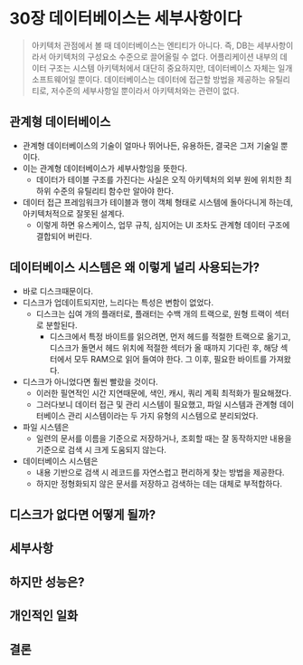 # 30장 데이터베이스는 세부사항이다
> 아키텍처 관점에서 볼 때 데이터베이스는 엔티티가 아니다. 즉, DB는 세부사항이라서 아키텍처의 구성요소 수준으로 끌어올릴 수 없다.
> 어플리케이션 내부의 데이터 구조는 시스템 아키텍처에서 대단히 중요하지만, 데이터베이스 자체는 일개 소프트웨어일 뿐이다.
> 데이터베이스는 데이터에 접근할 방법을 제공하는 유틸리티로, 저수준의 세부사항일 뿐이라서 아키텍처와는 관련이 없다.

## 관계형 데이터베이스
- 관계형 데이터베이스의 기술이 얼마나 뛰어나든, 유용하든, 결국은 그저 기술일 뿐이다.
- 이는 관계형 데이터베이스가 세부사항임을 뜻한다.
  - 데이터가 테이블 구조를 가진다는 사실은 오직 아키텍처의 외부 원에 위치한 최하위 수준의 유틸리티 함수만 알아야 한다.
- 데이터 접근 프레임워크가 테이블과 행이 객체 형태로 시스템에 돌아다니게 하는데, 아키텍처적으로 잘못된 설계다.
  - 이렇게 하면 유스케이스, 업무 규칙, 심지어는 UI 조차도 관계형 데이터 구조에 결합되어 버린다.

## 데이터베이스 시스템은 왜 이렇게 널리 사용되는가?
- 바로 디스크때문이다.
- 디스크가 업데이트되지만, 느리다는 특성은 변함이 없었다.
  - 디스크는 십여 개의 플래터로, 플래터는 수백 개의 트랙으로, 원형 트랙이 섹터로 분할된다.
    - 디스크에서 특정 바이트를 읽으려면, 먼저 헤드를 적절한 트랙으로 옮기고, 디스크가 돌면서 헤드 위치에 적절한 섹터가 올 때까지 기다린 후, 해당 섹터에서 모두 RAM으로 읽어 들여야 한다. 그 이후, 필요한 바이트를 가져왔다.
- 디스크가 아니었다면 훨씬 빨랐을 것이다.
  - 이러한 필연적인 시간 지연때문에, 색인, 캐시, 쿼리 계획 최적화가 필요해졌다.
  - 그러다보니 데이터 접근 및 관리 시스템이 필요했고, 파일 시스템과 관계형 데이터베이스 관리 시스템이라는 두 가지 유형의 시스템으로 분리되었다.
- 파일 시스템은
  - 일련의 문서를 이름을 기준으로 저장하거나, 조회할 때는 잘 동작하지만 내용을 기준으로 검색 시 크게 도움되지 않는다.
- 데이터베이스 시스템은
  - 내용 기반으로 검색 시 레코드를 자연스럽고 편리하게 찾는 방법을 제공한다.
  - 하지만 정형화되지 않은 문서를 저장하고 검색하는 데는 대체로 부적합하다.

## 디스크가 없다면 어떻게 될까?

## 세부사항

## 하지만 성능은?

## 개인적인 일화

## 결론